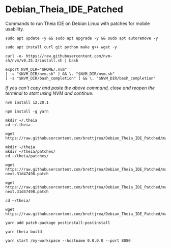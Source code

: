 # Debian_Theia_IDE_Patched
Commands to run Theia IDE on Debian Linux with patches for mobile usability.

```
sudo apt update -y && sudo apt upgrade -y && sudo apt autoremove -y
```

```
sudo apt install curl git python make g++ wget -y
```

```
curl -o- https://raw.githubusercontent.com/nvm-sh/nvm/v0.35.3/install.sh | bash
```

```
export NVM_DIR="$HOME/.nvm"
[ -s "$NVM_DIR/nvm.sh" ] && \. "$NVM_DIR/nvm.sh" 
[ -s "$NVM_DIR/bash_completion" ] && \. "$NVM_DIR/bash_completion"
```
*If you can't copy and paste the above command, close and reopen the terminal to start using NVM and continue.*


```
nvm install 12.20.1
```

```
npm install -g yarn
```

```
mkdir ~/.theia
cd ~/.theia
```

```
wget https://raw.githubusercontent.com/brettjrea/Debian_Theia_IDE_Patched/master/settings.json
```

```
mkdir ~/theia
mkdir ~/theia/patches/
cd ~/theia/patches/
```

```
wget https://raw.githubusercontent.com/brettjrea/Debian_Theia_IDE_Patched/main/%40theia%2Bcore%2B1.10.0-next.31d47498.patch
```

```
wget https://raw.githubusercontent.com/brettjrea/Debian_Theia_IDE_Patched/main/%40theia%2Bfilesystem%2B1.10.0-next.31d47498.patch
```

```
cd ~/theia/
```

```
wget https://raw.githubusercontent.com/brettjrea/Debian_Theia_IDE_Patched/master/package.json
```

```
yarn add patch-package postinstall-postinstall
```

```
yarn theia build
```

```
yarn start /my-workspace --hostname 0.0.0.0 --port 8080
```
